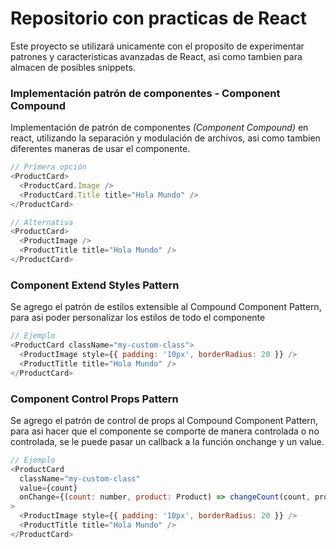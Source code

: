 # Repositorio con practicas de React

Este proyecto se utilizará unicamente con el proposito de experimentar patrones y caracteristicas avanzadas de React, asi como tambien para almacen de posibles snippets.

### Implementación patrón de componentes - Component Compound

Implementación de patrón de componentes _(Component Compound)_ en react, utilizando la separación y modulación de archivos, asi como tambien diferentes maneras de usar el componente.

```js
// Primera opción
<ProductCard>
  <ProductCard.Image />
  <ProductCard.Title title="Hola Mundo" />
</ProductCard>
```

```js
// Alternativa
<ProductCard>
  <ProductImage />
  <ProductTitle title="Hola Mundo" />
</ProductCard>
```

### Component Extend Styles Pattern

Se agrego el patrón de estilos extensible al Compound Component Pattern, para asi poder personalizar los estilos de todo el componente

```js
// Ejemplo
<ProductCard className="my-custom-class">
  <ProductImage style={{ padding: '10px', borderRadius: 20 }} />
  <ProductTitle title="Hola Mundo" />
</ProductCard>
```

### Component Control Props Pattern

Se agrego el patrón de control de props al Compound Component Pattern, para asi hacer que el componente se comporte de manera controlada o no controlada, se le puede pasar un callback a la función onchange y un value.

```js
// Ejemplo
<ProductCard
  className="my-custom-class"
  value={count}
  onChange={(count: number, product: Product) => changeCount(count, product)}
>
  <ProductImage style={{ padding: '10px', borderRadius: 20 }} />
  <ProductTitle title="Hola Mundo" />
</ProductCard>
```
